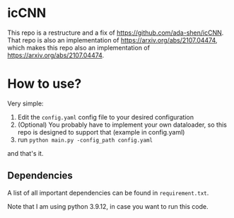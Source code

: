 # icCNN
This repo is a restructure and a fix of https://github.com/ada-shen/icCNN. That repo is also an implementation of https://arxiv.org/abs/2107.04474, which makes this repo also an implementation of https://arxiv.org/abs/2107.04474.

# How to use?
Very simple:
1. Edit the `config.yaml` config file to your desired configuration
2. (Optional) You probably have to implement your own dataloader, so this repo is designed to support that (example in config.yaml)
3. run `python main.py -config_path config.yaml`

and that's it.

## Dependencies
A list of all important dependencies can be found in `requirement.txt`.

Note that I am using python 3.9.12, in case you want to run this code.